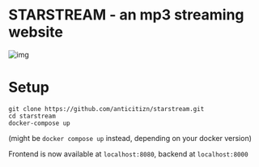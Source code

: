 # STARSTREAM - an mp3 streaming website
![img](https://cdn.discordapp.com/attachments/663174968791662594/957791616909836328/unknown.png)

# Setup
```
git clone https://github.com/anticitizn/starstream.git
cd starstream
docker-compose up
``` 
(might be `docker compose up` instead, depending on your docker version)

Frontend is now available at `localhost:8080`, backend at `localhost:8000`
